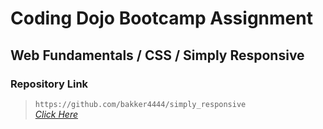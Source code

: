 # Coding Dojo Bootcamp Assignment
## Web Fundamentals / CSS / Simply Responsive

### Repository Link  

> ``` https://github.com/bakker4444/simply_responsive ```  
> _[Click Here](https://github.com/bakker4444/simply_responsive)_  
